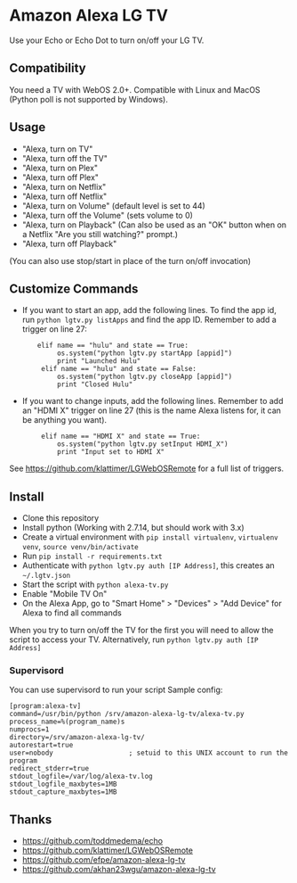 # Amazon Alexa LG TV

Use your Echo or Echo Dot to turn on/off your LG TV.

## Compatibility    

You need a TV with WebOS 2.0+. Compatible with Linux and MacOS (Python poll is not supported by Windows).

## Usage

- "Alexa, turn on TV"
- "Alexa, turn off the TV"
- "Alexa, turn on Plex"
- "Alexa, turn off Plex"
- "Alexa, turn on Netflix"
- "Alexa, turn off Netflix"
- "Alexa, turn on Volume" (default level is set to 44)
- "Alexa, turn off the Volume" (sets volume to 0)
- "Alexa, turn on Playback" (Can also be used as an "OK" button when on a Netflix "Are you still watching?" prompt.)
- "Alexa, turn off Playback"

(You can also use stop/start in place of the turn on/off invocation)

## Customize Commands
- If you want to start an app, add the following lines. To find the app id, run `python lgtv.py listApps` and find the app ID. Remember to add a trigger on line 27:

```
       elif name == "hulu" and state == True:
            os.system("python lgtv.py startApp [appid]")
            print "Launched Hulu"
        elif name == "hulu" and state == False:
            os.system("python lgtv.py closeApp [appid]")
            print "Closed Hulu"
```

- If you want to change inputs, add the following lines. Remember to add an "HDMI X" trigger on line 27 (this is the name Alexa listens for, it can be anything you want).

```
        elif name == "HDMI X" and state == True:
            os.system("python lgtv.py setInput HDMI_X")
            print "Input set to HDMI X"
```

See https://github.com/klattimer/LGWebOSRemote for a full list of triggers.

## Install

- Clone this repository
- Install python (Working with 2.7.14, but should work with 3.x)
- Create a virtual environment with `pip install virtualenv`, `virtualenv venv`, `source venv/bin/activate`
- Run `pip install -r requirements.txt`
- Authenticate with `python lgtv.py auth [IP Address]`, this creates an `~/.lgtv.json`
- Start the script with `python alexa-tv.py`
- Enable "Mobile TV On"
- On the Alexa App, go to "Smart Home" > "Devices" > "Add Device" for Alexa to find all commands

When you try to turn on/off the TV for the first you will need to allow the script to access your TV. Alternatively, run `python lgtv.py auth [IP Address]`

### Supervisord

You can use supervisord to run your script
Sample config:

```
[program:alexa-tv]
command=/usr/bin/python /srv/amazon-alexa-lg-tv/alexa-tv.py
process_name=%(program_name)s
numprocs=1
directory=/srv/amazon-alexa-lg-tv/
autorestart=true
user=nobody                   ; setuid to this UNIX account to run the program
redirect_stderr=true
stdout_logfile=/var/log/alexa-tv.log
stdout_logfile_maxbytes=1MB
stdout_capture_maxbytes=1MB
```

## Thanks

- https://github.com/toddmedema/echo
- https://github.com/klattimer/LGWebOSRemote
- https://github.com/efpe/amazon-alexa-lg-tv
- https://github.com/akhan23wgu/amazon-alexa-lg-tv
